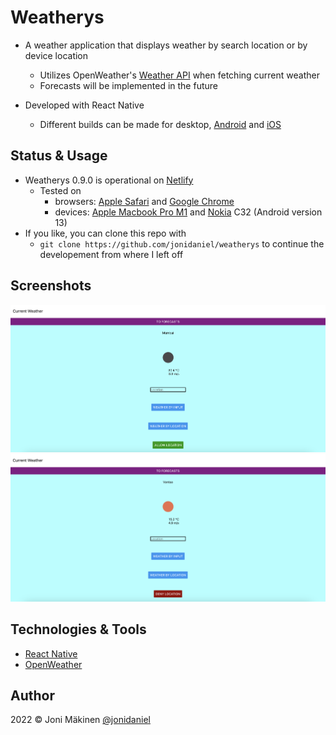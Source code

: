 # Weatherys

- A weather application that displays weather by search location or by device location

  - Utilizes OpenWeather's [Weather API](https://openweathermap.org/api) when fetching current weather
  - Forecasts will be implemented in the future

- Developed with React Native
  - Different builds can be made for desktop, [Android](https://www.android.com) and [iOS](https://www.apple.com/fi/ios/ios-18/)

## Status & Usage

- Weatherys 0.9.0 is operational on [Netlify](https://weatherys.netlify.app/)
  - Tested on
    - browsers: [Apple Safari](https://www.apple.com/safari/) and [Google Chrome](https://www.google.com/chrome/)
    - devices: [Apple Macbook Pro M1](https://support.apple.com/fi-fi/111893) and [Nokia](https://www.nokia.com) C32 (Android version 13)
- If you like, you can clone this repo with
  - `git clone https://github.com/jonidaniel/weatherys` to continue the developement from where I left off

## Screenshots

![](screenshots/mumbai-via-search.png?raw=true)
![](screenshots/vantaa-via-location.png?raw=true)

## Technologies & Tools

- [React Native](https://reactnative.dev/)
- [OpenWeather](https://openweathermap.org/)

## Author

2022 © Joni Mäkinen [@jonidaniel](https://github.com/jonidaniel)
